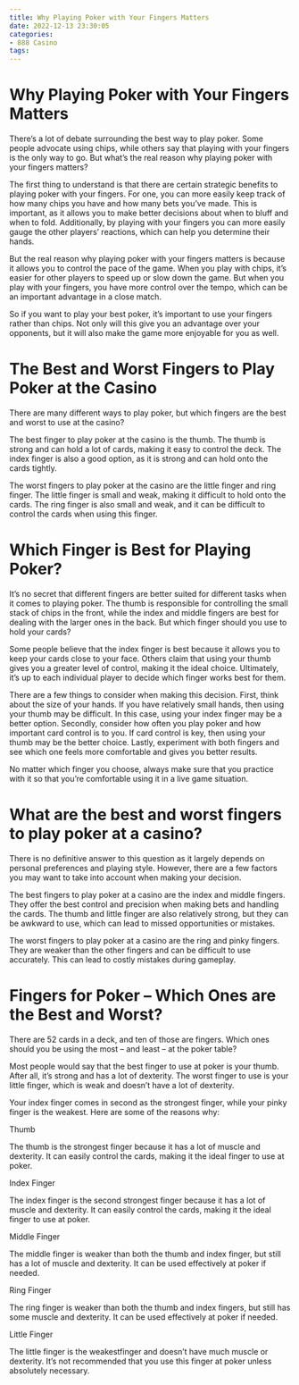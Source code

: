 ```yaml
---
title: Why Playing Poker with Your Fingers Matters 
date: 2022-12-13 23:30:05
categories:
- 888 Casino
tags:
---
```



#  Why Playing Poker with Your Fingers Matters 

There’s a lot of debate surrounding the best way to play poker. Some people advocate using chips, while others say that playing with your fingers is the only way to go. But what’s the real reason why playing poker with your fingers matters?

The first thing to understand is that there are certain strategic benefits to playing poker with your fingers. For one, you can more easily keep track of how many chips you have and how many bets you’ve made. This is important, as it allows you to make better decisions about when to bluff and when to fold. Additionally, by playing with your fingers you can more easily gauge the other players’ reactions, which can help you determine their hands.

But the real reason why playing poker with your fingers matters is because it allows you to control the pace of the game. When you play with chips, it’s easier for other players to speed up or slow down the game. But when you play with your fingers, you have more control over the tempo, which can be an important advantage in a close match.

So if you want to play your best poker, it’s important to use your fingers rather than chips. Not only will this give you an advantage over your opponents, but it will also make the game more enjoyable for you as well.

#  The Best and Worst Fingers to Play Poker at the Casino 

There are many different ways to play poker, but which fingers are the best and worst to use at the casino?

The best finger to play poker at the casino is the thumb. The thumb is strong and can hold a lot of cards, making it easy to control the deck. The index finger is also a good option, as it is strong and can hold onto the cards tightly.

The worst fingers to play poker at the casino are the little finger and ring finger. The little finger is small and weak, making it difficult to hold onto the cards. The ring finger is also small and weak, and it can be difficult to control the cards when using this finger.

#  Which Finger is Best for Playing Poker? 

It’s no secret that different fingers are better suited for different tasks when it comes to playing poker. The thumb is responsible for controlling the small stack of chips in the front, while the index and middle fingers are best for dealing with the larger ones in the back. But which finger should you use to hold your cards?

Some people believe that the index finger is best because it allows you to keep your cards close to your face. Others claim that using your thumb gives you a greater level of control, making it the ideal choice. Ultimately, it’s up to each individual player to decide which finger works best for them.

There are a few things to consider when making this decision. First, think about the size of your hands. If you have relatively small hands, then using your thumb may be difficult. In this case, using your index finger may be a better option. Secondly, consider how often you play poker and how important card control is to you. If card control is key, then using your thumb may be the better choice. Lastly, experiment with both fingers and see which one feels more comfortable and gives you better results.

No matter which finger you choose, always make sure that you practice with it so that you’re comfortable using it in a live game situation.

#  What are the best and worst fingers to play poker at a casino? 

There is no definitive answer to this question as it largely depends on personal preferences and playing style. However, there are a few factors you may want to take into account when making your decision.

The best fingers to play poker at a casino are the index and middle fingers. They offer the best control and precision when making bets and handling the cards. The thumb and little finger are also relatively strong, but they can be awkward to use, which can lead to missed opportunities or mistakes.

The worst fingers to play poker at a casino are the ring and pinky fingers. They are weaker than the other fingers and can be difficult to use accurately. This can lead to costly mistakes during gameplay.

#  Fingers for Poker – Which Ones are the Best and Worst?

There are 52 cards in a deck, and ten of those are fingers. Which ones should you be using the most – and least – at the poker table?

Most people would say that the best finger to use at poker is your thumb. After all, it’s strong and has a lot of dexterity. The worst finger to use is your little finger, which is weak and doesn’t have a lot of dexterity.

Your index finger comes in second as the strongest finger, while your pinky finger is the weakest. Here are some of the reasons why:

Thumb

The thumb is the strongest finger because it has a lot of muscle and dexterity. It can easily control the cards, making it the ideal finger to use at poker.





Index Finger

The index finger is the second strongest finger because it has a lot of muscle and dexterity. It can easily control the cards, making it the ideal finger to use at poker.




Middle Finger

The middle finger is weaker than both the thumb and index finger, but still has a lot of muscle and dexterity. It can be used effectively at poker if needed.



 Ring Finger

The ring finger is weaker than both the thumb and index fingers, but still has some muscle and dexterity. It can be used effectively at poker if needed.



 Little Finger

The little finger is the weakestfinger and doesn’t have much muscle or dexterity. It’s not recommended that you use this finger at poker unless absolutely necessary.